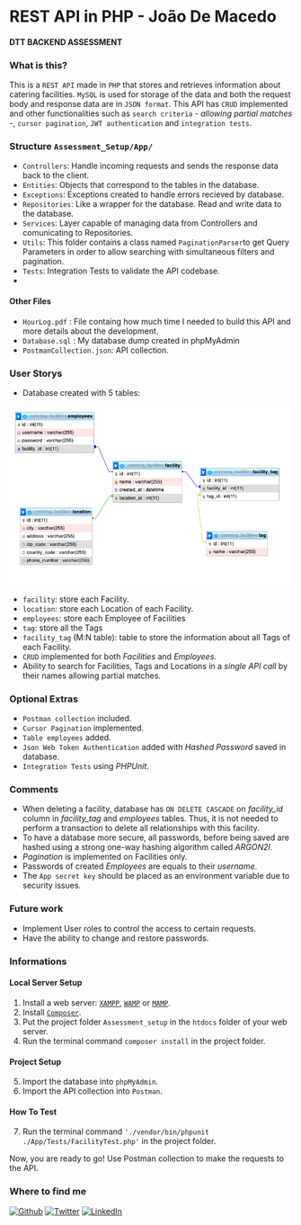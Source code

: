 # REST API in PHP - João De Macedo
#### DTT BACKEND ASSESSMENT

### What is this?

This is a `REST API` made in `PHP` that stores and retrieves information about catering facilities. `MySQL` is used for storage of the data and both the request body and response data are in `JSON format`.
This API has `CRUD` implemented and other functionalities such as `search criteria` - _allowing partial matches_ -, `cursor pagination`, `JWT authentication` and `integration tests`.

### Structure `Assessment_Setup/App/` 

- `Controllers`: Handle incoming requests and sends the response data back to the client.
- `Entities`: Objects that correspond to the tables in the database.
- `Exceptions`: Exceptions created to handle errors recieved by database.
- `Repositories`: Like a wrapper for the database. Read and write data to the database.
- `Services`: Layer capable of managing data from Controllers and comunicating to Repositories.
- `Utils`: This folder contains a class named `PaginationParser`to get Query Parameters in order to allow searching with simultaneous filters and pagination. 
- `Tests`: Integration Tests to validate the API codebase.
- 
#### Other Files

- `HourLog.pdf` : File containg how much time I needed to build this API and more details about the development.
- `Database.sql` : My database dump created in phpMyAdmin
- `PostmanCollection.json`: API collection.

### User Storys

- Database created with 5 tables:

![Alt text](/schemaDatabase.png?raw=true "Optional Title")

  - `facility`: store each Facility.
  - `location`: store each Location of each Facility.
  - `employees`: store each Employee of Facilities 
  - `tag`: store all the Tags
  - `facility_tag` (M:N table): table to store the information about all Tags of each Facility.
- `CRUD` implemented for both _Facilities_ and _Employees_.
- Ability to search for Facilities, Tags and Locations in a _single API call_ by their names allowing partial matches.

### Optional Extras

- `Postman collection` included.
- `Cursor Pagination` implemented. 
- `Table employees` added.
- `Json Web Token Authentication` added with _Hashed Password_ saved in database.
- `Integration Tests` using _PHPUnit_.


### Comments

- When deleting a facility, database has `ON DELETE CASCADE` on _facility_id_ column in _facility_tag_ and _employees_ tables. Thus, it is not needed to perform a transaction to delete all relationships with this facility.
- To have a database more secure, all passwords, before being saved are hashed using a strong one-way hashing algorithm called _ARGON2I_.
- _Pagination_ is implemented on Facilities only.
- Passwords of created _Employees_ are equals to their _username_.
- The `App secret key` should be placed as an environment variable due to security issues.

### Future work

- Implement User roles to control the access to certain requests.
- Have the ability to change and restore passwords.

### Informations

#### Local Server Setup

1. Install a web server: [`XAMPP`](https://www.apachefriends.org/index.html), [`WAMP`](https://www.wampserver.com/en/) or [`MAMP`](https://www.mamp.info/en/mac/).
2. Install [`Composer`](https://getcomposer.org/).
3. Put the project folder `Assessment_setup` in the `htdocs` folder of your web server.
4. Run the terminal command `composer install` in the project folder.

#### Project Setup

5. Import the database into `phpMyAdmin`.
6. Import the API collection into `Postman`.

#### How To Test

7. Run the terminal command `'./vendor/bin/phpunit ./App/Tests/FacilityTest.php'` in the project folder.

Now, you are ready to go! Use Postman collection to make the requests to the API.

<h3>Where to find me</h3>
<p><a href="https://github.com/joaogdemacedo" target="_blank"><img alt="Github" src="https://img.shields.io/badge/GitHub-%2312100E.svg?&style=for-the-badge&logo=Github&logoColor=white" /></a> <a href="https://twitter.com/joaodemacedo134" target="_blank"><img alt="Twitter" src="https://img.shields.io/badge/twitter-%231DA1F2.svg?&style=for-the-badge&logo=twitter&logoColor=white" /></a> <a href="https://www.linkedin.com/in/joaodemacedo134" target="_blank"><img alt="LinkedIn" src="https://img.shields.io/badge/linkedin-%230077B5.svg?&style=for-the-badge&logo=linkedin&logoColor=white" /></a></p>
